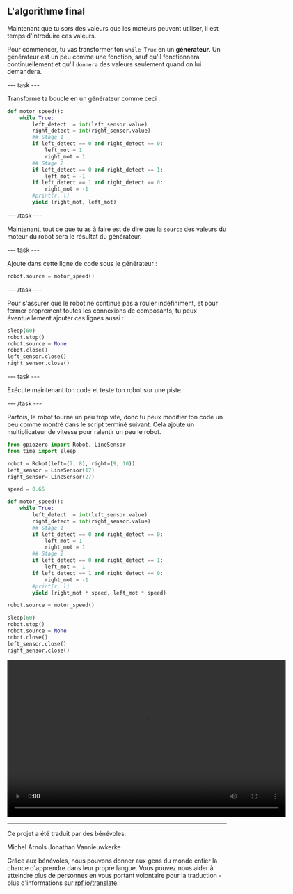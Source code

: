 ## L'algorithme final

Maintenant que tu sors des valeurs que les moteurs peuvent utiliser, il est temps d'introduire ces valeurs.

Pour commencer, tu vas transformer ton `while True` en un **générateur**. Un générateur est un peu comme une fonction, sauf qu'il fonctionnera continuellement et qu'il `donnera` des valeurs seulement quand on lui demandera.

--- task ---

Transforme ta boucle en un générateur comme ceci :

```python
def motor_speed():
    while True:
        left_detect  = int(left_sensor.value)
        right_detect = int(right_sensor.value)
        ## Stage 1
        if left_detect == 0 and right_detect == 0:
            left_mot = 1
            right_mot = 1
        ## Stage 2
        if left_detect == 0 and right_detect == 1:
            left_mot = -1
        if left_detect == 1 and right_detect == 0:
            right_mot = -1
        #print(r, l)
        yield (right_mot, left_mot)
```

--- /task ---

Maintenant, tout ce que tu as à faire est de dire que la `source` des valeurs du moteur du robot sera le résultat du générateur.

--- task ---

Ajoute dans cette ligne de code sous le générateur :

```python
robot.source = motor_speed()
```

--- /task ---

Pour s'assurer que le robot ne continue pas à rouler indéfiniment, et pour fermer proprement toutes les connexions de composants, tu peux éventuellement ajouter ces lignes aussi :

```python
sleep(60)
robot.stop()
robot.source = None
robot.close()
left_sensor.close()
right_sensor.close()
```

--- task ---

Exécute maintenant ton code et teste ton robot sur une piste.

--- /task ---

Parfois, le robot tourne un peu trop vite, donc tu peux modifier ton code un peu comme montré dans le script terminé suivant. Cela ajoute un multiplicateur de vitesse pour ralentir un peu le robot.

```python
from gpiozero import Robot, LineSensor
from time import sleep

robot = Robot(left=(7, 8), right=(9, 10)) 
left_sensor = LineSensor(17)
right_sensor= LineSensor(27)

speed = 0.65

def motor_speed():
    while True:
        left_detect  = int(left_sensor.value)
        right_detect = int(right_sensor.value)
        ## Stage 1
        if left_detect == 0 and right_detect == 0:
            left_mot = 1
            right_mot = 1
        ## Stage 2
        if left_detect == 0 and right_detect == 1:
            left_mot = -1
        if left_detect == 1 and right_detect == 0:
            right_mot = -1
        #print(r, l)
        yield (right_mot * speed, left_mot * speed)

robot.source = motor_speed()

sleep(60)
robot.stop()
robot.source = None
robot.close()
left_sensor.close()
right_sensor.close()
```
<video width="640" height="360" controls> <source src="images/showcase.webm" type="video/webm"> Ton navigateur ne supporte pas la vidéo WebM, alors essaye FireFox ou Chrome. </video>


***
Ce projet a été traduit par des bénévoles:

Michel Arnols
Jonathan Vannieuwkerke

Grâce aux bénévoles, nous pouvons donner aux gens du monde entier la chance d'apprendre dans leur propre langue. Vous pouvez nous aider à atteindre plus de personnes en vous portant volontaire pour la traduction - plus d'informations sur [rpf.io/translate](https://rpf.io/translate).